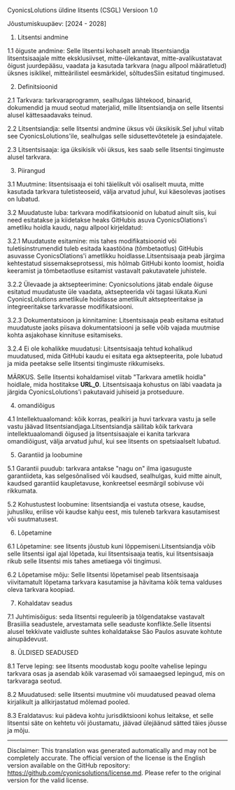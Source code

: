 CyonicsLolutions üldine litsents (CSGL)
Versioon 1.0

Jõustumiskuupäev: [2024 - 2028]

1. Litsentsi andmine

1.1 õiguste andmine: Selle litsentsi kohaselt annab litsentsiandja litsentsisaajale mitte eksklusiivset, mitte-ülekantavat, mitte-avalikustatavat õigust juurdepääsu, vaadata ja kasutada tarkvara (nagu allpool määratletud) üksnes isiklikel, mitteärilistel eesmärkidel, sõltudesSiin esitatud tingimused.

2. Definitsioonid

2.1 Tarkvara: tarkvaraprogramm, sealhulgas lähtekood, binaarid, dokumendid ja muud seotud materjalid, mille litsentsiandja on selle litsentsi alusel kättesaadavaks teinud.

2.2 Litsentsiandja: selle litsentsi andmine üksus või üksikisik.Sel juhul viitab see CyonicsLolutions'ile, sealhulgas selle sidusettevõtetele ja esindajatele.

2.3 Litsentsisaaja: iga üksikisik või üksus, kes saab selle litsentsi tingimuste alusel tarkvara.

3. Piirangud

3.1 Muutmine: litsentsisaaja ei tohi täielikult või osaliselt muuta, mitte kasutada tarkvara tuletisteoseid, välja arvatud juhul, kui käesolevas jaotises on lubatud.

3.2 Muudatuste luba: tarkvara modifikatsioonid on lubatud ainult siis, kui need esitatakse ja kiidetakse heaks GitHubis asuva CyonicsOlations'i ametliku hoidla kaudu, nagu allpool kirjeldatud:

3.2.1 Muudatuste esitamine: mis tahes modifikatsioonid või tuletisinstrumendid tuleb esitada kaastööna (tõmbetaotlus) GitHubis asuvasse CyonicsOlations'i ametlikku hoidlasse.Litsentsisaaja peab järgima kehtestatud sissemakseprotsessi, mis hõlmab GitHubi konto loomist, hoidla keeramist ja tõmbetaotluse esitamist vastavalt pakutavatele juhistele.

3.2.2 Ülevaade ja aktsepteerimine: Cyonicsolutions jätab endale õiguse esitatud muudatuste üle vaadata, aktsepteerida või tagasi lükata.Kuni CyonicsLolutions ametlikule hoidlasse ametlikult aktsepteeritakse ja integreeritakse tarkvarasse modifikatsiooni.

3.2.3 Dokumentatsioon ja kinnitamine: Litsentsisaaja peab esitama esitatud muudatuste jaoks piisava dokumentatsiooni ja selle võib vajada muutmise kohta asjakohase kinnituse esitamiseks.

3.2.4 Ei ole kohalikke muudatusi: Litsentsisaaja tehtud kohalikud muudatused, mida GitHubi kaudu ei esitata ega aktsepteerita, pole lubatud ja mida peetakse selle litsentsi tingimuste rikkumiseks.

MÄRKUS. Selle litsentsi kohaldamisel viitab "Tarkvara ametlik hoidla" hoidlale, mida hostitakse __URL_0__. Litsentsisaaja kohustus on läbi vaadata ja järgida CyonicsLolutions'i pakutavaid juhiseid ja protseduure.

4. omandiõigus

4.1 Intellektuaalomand: kõik korras, pealkiri ja huvi tarkvara vastu ja selle vastu jäävad litsentsiandjaga.Litsentsiandja säilitab kõik tarkvara intellektuaalomandi õigused ja litsentsisaajale ei kanita tarkvara omandiõigust, välja arvatud juhul, kui see litsents on spetsiaalselt lubatud.

5. Garantiid ja loobumine

5.1 Garantii puudub: tarkvara antakse "nagu on" ilma igasuguste garantiideta, kas selgesõnalised või kaudsed, sealhulgas, kuid mitte ainult, kaudsed garantiid kaupletavuse, konkreetsel eesmärgil sobivuse või rikkumata.

5.2 Kohustustest loobumine: litsentsiandja ei vastuta otsese, kaudse, juhusliku, erilise või kaudse kahju eest, mis tuleneb tarkvara kasutamisest või suutmatusest.

6. Lõpetamine

6.1 Lõpetamine: see litsents jõustub kuni lõppemiseni.Litsentsiandja võib selle litsentsi igal ajal lõpetada, kui litsentsisaaja teatis, kui litsentsisaaja rikub selle litsentsi mis tahes ametiaega või tingimusi.

6.2 Lõpetamise mõju: Selle litsentsi lõpetamisel peab litsentsisaaja viivitamatult lõpetama tarkvara kasutamise ja hävitama kõik tema valduses oleva tarkvara koopiad.

7. Kohaldatav seadus

7.1 Juhtimisõigus: seda litsentsi reguleerib ja tõlgendatakse vastavalt Brasiilia seadustele, arvestamata selle seaduste konflikte.Selle litsentsi alusel tekkivate vaidluste suhtes kohaldatakse São Paulos asuvate kohtute ainupädevust.

8. ÜLDISED SEADUSED

8.1 Terve leping: see litsents moodustab kogu poolte vahelise lepingu tarkvara osas ja asendab kõik varasemad või samaaegsed lepingud, mis on tarkvaraga seotud.

8.2 Muudatused: selle litsentsi muutmine või muudatused peavad olema kirjalikult ja allkirjastatud mõlemad pooled.

8.3 Eraldatavus: kui pädeva kohtu jurisdiktsiooni kohus leitakse, et selle litsentsi säte on kehtetu või jõustamatu, jäävad ülejäänud sätted täies jõusse ja mõju.

---
Disclaimer: This translation was generated automatically and may not be completely accurate. The official version of the license is the English version available on the GitHub repository: https://github.com/cyonicsolutions/license.md. Please refer to the original version for the valid license.